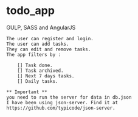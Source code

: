 # todo_app
GULP, SASS and AngularJS 

	The user can register and login.
	The user can add tasks.
	They can edit and remove tasks.
	The app filters by :

		[] Task done.
		[] Task archived.
		[] Next 7 days tasks.
		[] Daily tasks.

	** Important ** 
	you need to run the server for data in db.json
	I have been using json-server. Find it at https://github.com/typicode/json-server.



